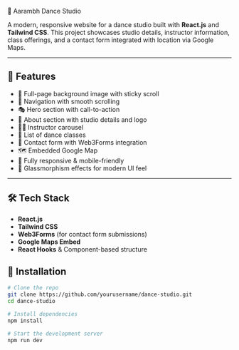 💃 Aarambh Dance Studio

A modern, responsive website for a dance studio built with **React.js** and **Tailwind CSS**. This project showcases studio details, instructor information, class offerings, and a contact form integrated with location via Google Maps.

---

## 🚀 Features

- 📸 Full-page background image with sticky scroll
- 🧭 Navigation with smooth scrolling
- 🎭 Hero section with call-to-action
- 🙌 About section with studio details and logo
- 👯‍♂️ Instructor carousel
- 🕺 List of dance classes
- 📩 Contact form with Web3Forms integration
- 🗺️ Embedded Google Map
- 📱 Fully responsive & mobile-friendly
- 🧊 Glassmorphism effects for modern UI feel

---

## 🛠 Tech Stack

- **React.js**
- **Tailwind CSS**
- **Web3Forms** (for contact form submissions)
- **Google Maps Embed**
- **React Hooks** & Component-based structure

## 🔧 Installation

```bash
# Clone the repo
git clone https://github.com/yourusername/dance-studio.git
cd dance-studio

# Install dependencies
npm install

# Start the development server
npm run dev
